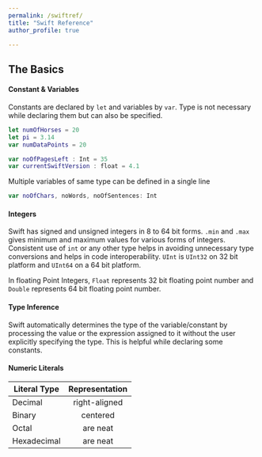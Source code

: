 ```yaml
---
permalink: /swiftref/
title: "Swift Reference"
author_profile: true

---
```



## The Basics

#### Constant & Variables

Constants are declared by `let` and variables by `var`. Type is not necessary while declaring them but can also be specified.

``` swift
let numOfHorses = 20
let pi = 3.14
var numDataPoints = 20

var noOfPagesLeft : Int = 35
var currentSwiftVersion : float = 4.1
```

Multiple variables of same type can be defined in a single line

``` swift
var noOfChars, noWords, noOfSentences: Int
```

#### Integers

Swift has signed and unsigned integers in 8 to 64 bit forms. `.min` and `.max` gives minimum and maximum values for various forms of integers. Consistent use of `int` or any other type helps in avoiding unnecessary type conversions and helps in code interoperability. `UInt` is `UInt32` on 32 bit platform and `UInt64` on a 64 bit platform.

In floating Point Integers, `Float` represents 32 bit floating point number and `Double` represents 64 bit floating point number.

#### Type Inference

Swift automatically determines the type of the variable/constant by processing the value or the expression assigned to it without the user explicitly specifying the type. This is helpful while declaring some constants.

#### Numeric Literals

| Literal Type  | Representation |
| ------------- |:--------------:| 
| Decimal       | right-aligned  | 
| Binary        | centered       | 
| Octal         | are neat       | 
| Hexadecimal   | are neat       | 

